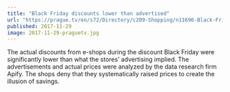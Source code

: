 ```yaml
---
title: "Black Friday discounts lower than advertised"
url: "https://prague.tv/en/s72/Directory/c209-Shopping/n11696-Black-Friday-discounts-lower-than-advertised"
published: 2017-11-29
image: 2017-11-29-praguetv.jpg
---
```


The actual discounts from e-shops during the discount Black Friday were significantly lower than what the stores’ advertising implied. The advertisements and actual prices were analyzed by the data research firm Apify. The shops deny that they systematically raised prices to create the illusion of savings.